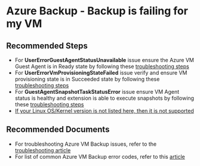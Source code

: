 <properties
	pageTitle="Backup of Azure virtual machine fails"
	description="Backup of Azure virtual machine fails"
	service="microsoft.compute"
	resource="virtualmachines"
	authors="srinathv"
	ms.author="srinathv"
	displayOrder=""
	selfHelpType="generic"
	supportTopicIds="32637320"
	resourceTags=""
	productPesIds="15571,15797,16470,16454"
	cloudEnvironments="public"
	articleId="fe4213e1-5c21-455d-9b16-3089ccf8dc81"
/>

# Azure Backup - Backup is failing for my VM

## **Recommended Steps**
- For **UserErrorGuestAgentStatusUnavailable** issue ensure the Azure VM Guest Agent is in Ready state by following these [troubleshooting steps](https://go.microsoft.com/fwlink/?linkid=2107408) <br>
- For **UserErrorVmProvisioningStateFailed** issue verify and ensure VM provisioning state is in Succeeded state by following these [troubleshooting steps](https://go.microsoft.com/fwlink/?linkid=2112897) <br>
- For **GuestAgentSnapshotTaskStatusError** issue ensure VM Agent status is healthy and extension is able to execute snapshots by following these [troubleshooting steps](https://go.microsoft.com/fwlink/?linkid=2112898) <br>
- [If your Linux OS/Kernel version is not listed here, then it is not supported](https://go.microsoft.com/fwlink/?linkid=2112798)<br>

## **Recommended Documents**
- For troubleshooting Azure VM Backup issues, refer to the [troubleshooting article](https://go.microsoft.com/fwlink/?linkid=2113100)
- For list of common Azure VM Backup error codes, refer to this [article](https://go.microsoft.com/fwlink/?linkid=2112917)




